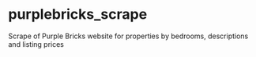 # purplebricks_scrape
Scrape of  Purple Bricks website for properties by bedrooms, descriptions and listing prices
